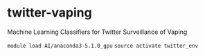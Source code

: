 # twitter-vaping
Machine Learning Classifiers for Twitter Surveillance of Vaping

`module load AI/anaconda3-5.1.0_gpu`
`source activate twitter_env`

